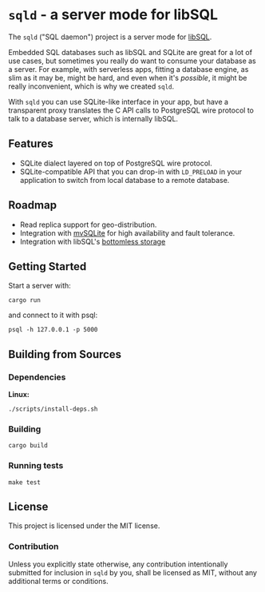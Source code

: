 # `sqld` - a server mode for libSQL

The `sqld` ("SQL daemon") project is a server mode for [libSQL](https://libsql.org).

Embedded SQL databases such as libSQL and SQLite are great for a lot of use cases, but sometimes you really do want to consume your database as a server.
For example, with serverless apps, fitting a database engine, as slim as it may be, might be hard, and even when it's _possible_, it might be really inconvenient, which is why we created `sqld`.

With `sqld` you can use SQLite-like interface in your app, but have a transparent proxy translates the C API calls to PostgreSQL wire protocol to talk to a database server, which is internally libSQL.

## Features

* SQLite dialect layered on top of PostgreSQL wire protocol.
* SQLite-compatible API that you can drop-in with `LD_PRELOAD` in your application to switch from local database to a remote database.
 
## Roadmap

* Read replica support for geo-distribution.
* Integration with [mvSQLite](https://github.com/losfair/mvsqlite) for high availability and fault tolerance.
* Integration with libSQL's [bottomless storage](https://github.com/libsql/bottomless)

## Getting Started

Start a server with:

```console
cargo run
```

and connect to it with psql:

```console
psql -h 127.0.0.1 -p 5000
```

## Building from Sources

### Dependencies

**Linux:**

```console
./scripts/install-deps.sh
```

### Building

```console
cargo build
```

### Running tests

```console
make test
```

## License

This project is licensed under the MIT license.

### Contribution

Unless you explicitly state otherwise, any contribution intentionally submitted for inclusion in `sqld` by you, shall be licensed as MIT, without any additional terms or conditions.
